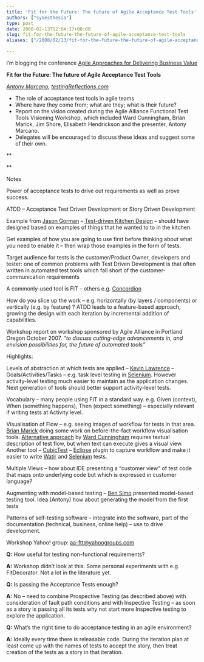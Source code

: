 ```yaml
---
title: 'Fit for the Future: The future of Agile Acceptance Test Tools'
authors: ["synesthesia"]
type: post
date: 2008-02-13T12:04:17+00:00
slug: fit-for-the-future-the-future-of-agile-acceptance-test-tools 
aliases: ["/2008/02/13/fit-for-the-future-the-future-of-agile-acceptance-test-tools"]

---
```

I’m blogging the conference [Agile Approaches for Delivering Business Value][1]

**Fit for the Future: The future of Agile Acceptance Test Tools**

_[Antony Marcano][2], [testingReflections.com][3]_

  * The role of acceptance test tools in agile teams
  * Where have they come from; what are they; what is their future?
  * Report on the vision created during the Agile Alliance Functional Test Tools Visioning Workshop, which included Ward Cunningham, Brian Marick, Jim Shore, Elisabeth Hendrickson and the presenter, Antony Marcano.
  * Delegates will be encouraged to discuss these ideas and suggest some of their own.

**
  
** 
  
<!--more-->

Notes

Power of acceptance tests to drive out requirements as well as prove success.

ATDD – Acceptance Test Driven Development or Story Driven Development

Example from [Jason Gorman][4] – [Test-driven Kitchen Design][5] – should have designed based on examples of things that he wanted to to in the kitchen.

Get examples of how you are going to use first before thinking about what you need to enable it – then wrap those examples in the form of tests.

Target audience for tests is the customer/Product Owner, developers and tester: one of common problems with Test Driven Development is that often written in automated test tools which fall short of the customer-communication requirements

A commonly-used tool is FIT – others e.g. [Concordion][6]

How do you slice up the work – e.g. horizontally (by layers / components) or vertically (e.g. by feature) ? ATDD leads to a feature-based approach, growing the design with each iteration by incremental addition of capabilities.

Workshop report on workshop sponsored by Agile Alliance in Portland Oregon October 2007. _“to discuss cutting-edge advancements in, and envision possibilities for, the future of automated tools”_

Highlights:

Levels of abstraction at which tests are applied – [Kevin Lawrence][7] – Goals/Activities/Tasks – e.g. task level testing in [Selenium][8]. However activity-level testing much easier to maintain as the application changes. Next generation of tools should better support activity-level tests.

Vocabulary – many people using FIT in a standard way. e.g. Given (context), When (something happens), Then (expect something) – especially relevant if writing tests at Activity level.

Visualisation of Flow – e.g. seeing images of workflow for tests in that area. [Brian Marick][9] doing some work on before-the-fact workflow visualisation tools. [Alternative approach][10] by [Ward Cunningham][11] requires textual description of test flow, but when text can execute gives a visual view. Another tool – [CubicTest][12] – [Eclipse][13] plugin to capture workflow and make it easier to write [Watir][14] and [Selenium][8] tests.

Multiple Views – how about IDE presenting a “customer view” of test code that maps onto underlying code but which is expressed in customer language?

Augmenting with model-based testing – [Ben Simo][15] presented model-based testing tool. Idea (Antony) how about generating the model from the first tests

Patterns of self-testing software – integrate into the software, part of the documentation (technical, business, online help) – use to drive development.

Workshop Yahoo! group: <aa-ftt@yahoogroups.com>

**Q:** How useful for testing non-functional requirements?

**A:** Workshop didn’t look at this. Some personal experiments with e.g. FitDecorator. Not a lot in the literature yet.

**Q:** Is passing the Acceptance Tests enough?

**A:** No – need to combine Prospective Testing (as described above) with consideration of fault path conditions and with Inspective Testing – as soon as a story is passing all its tests why not start more Inspective testing to explore the application.

**Q:** What’s the right time to do acceptance testing in an agile environment?

**A:** Ideally every time there is releasable code. During the iteration plan at least come up with the names of tests to accept the story, then treat creation of the tests as a story in that iteration.

 [1]: https://www.unicom.co.uk/product_detail.asp?prdid=1547
 [2]: https://www.testingreflections.com/blog/2
 [3]: https://www.testingreflections.com/
 [4]: https://parlezuml.com/blog/
 [5]: https://www.parlezuml.com/blog/?postid=490
 [6]: https://www.concordion.org/
 [7]: https://www.developertesting.com/archives/individual_weblogs-kevin_lawrence-index.html
 [8]: https://selenium.openqa.org/
 [9]: https://www.testing.com/cgi-bin/blog
 [10]: https://dev.eclipse.org/portal/myfoundation/tests/index.php
 [11]: https://c2.com/~ward/
 [12]: https://boss.bekk.no/cubictest/
 [13]: https://www.eclipse.org/
 [14]: https://wtr.rubyforge.org/
 [15]: https://www.questioningsoftware.com/